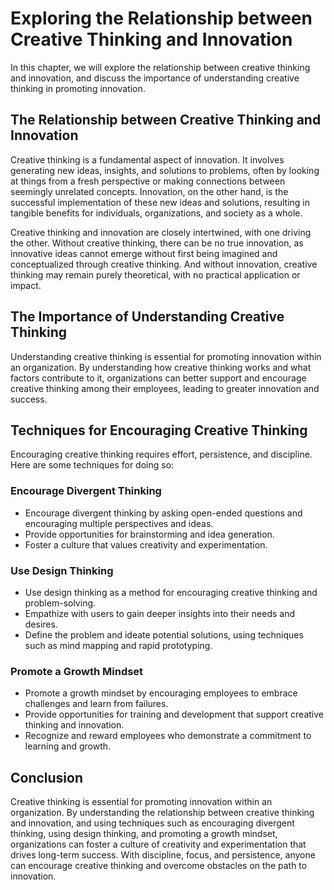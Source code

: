 # Exploring the Relationship between Creative Thinking and Innovation

In this chapter, we will explore the relationship between creative thinking and innovation, and discuss the importance of understanding creative thinking in promoting innovation.

The Relationship between Creative Thinking and Innovation
---------------------------------------------------------

Creative thinking is a fundamental aspect of innovation. It involves generating new ideas, insights, and solutions to problems, often by looking at things from a fresh perspective or making connections between seemingly unrelated concepts. Innovation, on the other hand, is the successful implementation of these new ideas and solutions, resulting in tangible benefits for individuals, organizations, and society as a whole.

Creative thinking and innovation are closely intertwined, with one driving the other. Without creative thinking, there can be no true innovation, as innovative ideas cannot emerge without first being imagined and conceptualized through creative thinking. And without innovation, creative thinking may remain purely theoretical, with no practical application or impact.

The Importance of Understanding Creative Thinking
-------------------------------------------------

Understanding creative thinking is essential for promoting innovation within an organization. By understanding how creative thinking works and what factors contribute to it, organizations can better support and encourage creative thinking among their employees, leading to greater innovation and success.

Techniques for Encouraging Creative Thinking
--------------------------------------------

Encouraging creative thinking requires effort, persistence, and discipline. Here are some techniques for doing so:

### Encourage Divergent Thinking

* Encourage divergent thinking by asking open-ended questions and encouraging multiple perspectives and ideas.
* Provide opportunities for brainstorming and idea generation.
* Foster a culture that values creativity and experimentation.

### Use Design Thinking

* Use design thinking as a method for encouraging creative thinking and problem-solving.
* Empathize with users to gain deeper insights into their needs and desires.
* Define the problem and ideate potential solutions, using techniques such as mind mapping and rapid prototyping.

### Promote a Growth Mindset

* Promote a growth mindset by encouraging employees to embrace challenges and learn from failures.
* Provide opportunities for training and development that support creative thinking and innovation.
* Recognize and reward employees who demonstrate a commitment to learning and growth.

Conclusion
----------

Creative thinking is essential for promoting innovation within an organization. By understanding the relationship between creative thinking and innovation, and using techniques such as encouraging divergent thinking, using design thinking, and promoting a growth mindset, organizations can foster a culture of creativity and experimentation that drives long-term success. With discipline, focus, and persistence, anyone can encourage creative thinking and overcome obstacles on the path to innovation.
